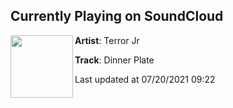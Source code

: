 ## Currently Playing on SoundCloud

[<img align="left" width="100" src="https://i1.sndcdn.com/artworks-s92116bmBgkDko2f-kp6ShQ-t500x500.jpg">](https://soundcloud.com/terrorjr/dinner-plate?in=terrorjr/sets/rancho_catastrophe)

**Artist**: Terror Jr 

**Track**: Dinner Plate

Last updated at 07/20/2021 09:22
